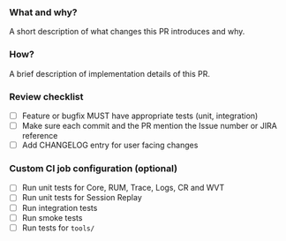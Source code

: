 ### What and why?

A short description of what changes this PR introduces and why.

### How?

A brief description of implementation details of this PR.

### Review checklist
- [ ] Feature or bugfix MUST have appropriate tests (unit, integration)
- [ ] Make sure each commit and the PR mention the Issue number or JIRA reference
- [ ] Add CHANGELOG entry for user facing changes

### Custom CI job configuration (optional)
- [ ] Run unit tests for Core, RUM, Trace, Logs, CR and WVT
- [ ] Run unit tests for Session Replay
- [ ] Run integration tests
- [ ] Run smoke tests
- [ ] Run tests for `tools/`
